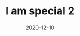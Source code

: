 --- 
title: I am special 2
date: '2020-12-10'
thumb_image: images/mar-5yo/5yo-mar-special2.jpg
thumb_image_alt: I am special 2
image: images/mar-5yo/5yo-mar-special2.jpg
image_alt: I am special 2
template: project  
---	